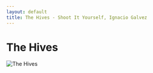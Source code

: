 ```yaml
---
layout: default
title: The Hives - Shoot It Yourself, Ignacio Galvez
---
```


# The Hives

![The Hives](http://assets.farmhouse.co/publishing/1-shoot-it-yourself/images/the-hives-1.jpg)
